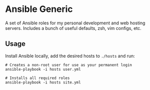 # Ansible Generic

A set of Ansible roles for my personal development and web hosting servers.
Includes a bunch of useful defaults, zsh, vim configs, etc.

## Usage

Install Ansible locally, add the desired hosts to `./hosts` and run:

```
# Creates a non-root user for use as your permanent login
ansible-playbook -i hosts user.yml

# Installs all required roles
ansible-playbook -i hosts site.yml
```

